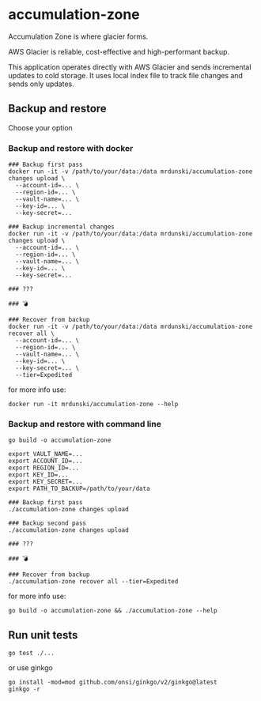 # accumulation-zone

Accumulation Zone is where glacier forms.

AWS Glacier is reliable, cost-effective and high-performant backup.

This application operates directly with AWS Glacier and sends incremental updates to cold storage. It uses local index file to track file changes and sends only updates.

## Backup and restore

Choose your option

### Backup and restore with docker

```shell
### Backup first pass
docker run -it -v /path/to/your/data:/data mrdunski/accumulation-zone changes upload \
  --account-id=... \
  --region-id=... \
  --vault-name=... \
  --key-id=... \
  --key-secret=...

### Backup incremental changes
docker run -it -v /path/to/your/data:/data mrdunski/accumulation-zone changes upload \
  --account-id=... \
  --region-id=... \
  --vault-name=... \
  --key-id=... \
  --key-secret=...

### ???

### 💣

### Recover from backup
docker run -it -v /path/to/your/data:/data mrdunski/accumulation-zone recover all \
  --account-id=... \
  --region-id=... \
  --vault-name=... \
  --key-id=... \
  --key-secret=... \
  --tier=Expedited
```

for more info use:

```shell
docker run -it mrdunski/accumulation-zone --help
```

### Backup and restore with command line

```shell
go build -o accumulation-zone

export VAULT_NAME=...
export ACCOUNT_ID=...
export REGION_ID=...
export KEY_ID=...
export KEY_SECRET=...
export PATH_TO_BACKUP=/path/to/your/data

### Backup first pass
./accumulation-zone changes upload

### Backup second pass
./accumulation-zone changes upload

### ???

### 💣

### Recover from backup
./accumulation-zone recover all --tier=Expedited
```

for more info use:

```shell
go build -o accumulation-zone && ./accumulation-zone --help
```

## Run unit tests

```shell
go test ./...
```

or use ginkgo

```shell
go install -mod=mod github.com/onsi/ginkgo/v2/ginkgo@latest
ginkgo -r
```